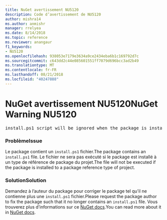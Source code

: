 ```yaml
---
title: NuGet avertissement NU5120
description: Code d’avertissement de NU5120
author: mishra14
ms.author: anmishr
manager: rrelyea
ms.date: 8/14/2018
ms.topic: reference
ms.reviewer: anangaur
f1_keywords:
- NU5120
ms.openlocfilehash: 938053e7179e3634a9ce2434eba6b1c169792d7c
ms.sourcegitcommit: c643dd2c44e085601551ff7079d696bcc3ad2b49
ms.translationtype: MT
ms.contentlocale: fr-FR
ms.lasthandoff: 08/21/2018
ms.locfileid: "40247888"
---
```

# <a name="nuget-warning-nu5120"></a><span data-ttu-id="18adb-103">NuGet avertissement NU5120</span><span class="sxs-lookup"><span data-stu-id="18adb-103">NuGet Warning NU5120</span></span>
<pre>install.ps1 script will be ignored when the package is installed after the migration.</pre>

### <a name="issue"></a><span data-ttu-id="18adb-104">Problème</span><span class="sxs-lookup"><span data-stu-id="18adb-104">Issue</span></span>

<span data-ttu-id="18adb-105">Le package contient un `install.ps1` fichier.</span><span class="sxs-lookup"><span data-stu-id="18adb-105">The package contains an `install.ps1` file.</span></span> <span data-ttu-id="18adb-106">Le fichier ne sera pas exécuté si le package est installé à un type de référence de package du projet.</span><span class="sxs-lookup"><span data-stu-id="18adb-106">The file will not be executed if the package is installed to a package reference type of project.</span></span>


### <a name="solution"></a><span data-ttu-id="18adb-107">Solution</span><span class="sxs-lookup"><span data-stu-id="18adb-107">Solution</span></span>

<span data-ttu-id="18adb-108">Demandez à l’auteur du package pour corriger le package tel qu’il ne contienne plus une `install.ps1` fichier.</span><span class="sxs-lookup"><span data-stu-id="18adb-108">Please request the package author to fix the package such that it no longer contains an `install.ps1` file.</span></span> <span data-ttu-id="18adb-109">Vous trouverez plus d’informations sur ce [NuGet docs](https://docs.microsoft.com/en-us/nuget/reference/migrate-packages-config-to-package-reference).</span><span class="sxs-lookup"><span data-stu-id="18adb-109">You can read more about it in [NuGet docs](https://docs.microsoft.com/en-us/nuget/reference/migrate-packages-config-to-package-reference).</span></span>

